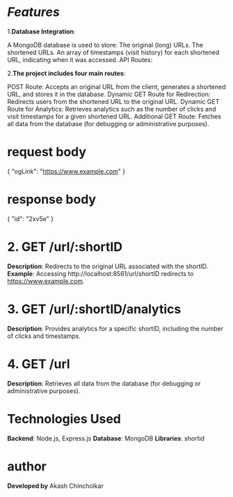# *Features*

1.**Database Integration**:

A MongoDB database is used to store:
The original (long) URLs.
The shortened URLs.
An array of timestamps (visit history) for each shortened URL, indicating when it was accessed.
API Routes:



2.**The project includes four main routes**:

POST Route: Accepts an original URL from the client, generates a shortened URL, and stores it in the database.
Dynamic GET Route for Redirection: Redirects users from the shortened URL to the original URL.
Dynamic GET Route for Analytics: Retrieves analytics such as the number of clicks and visit timestamps for a given shortened URL.
Additional GET Route: Fetches all data from the database (for debugging or administrative purposes).

# request body


{
   "ogLink": "https://www.example.com"
}


# response body

{
   "id": "2xv5e"
}


# 2. GET /url/:shortID

**Description**: Redirects to the original URL associated with the shortID.
**Example**: Accessing http://localhost:8561/url/shortID redirects to https://www.example.com.


# 3. GET /url/:shortID/analytics

**Description**: Provides analytics for a specific shortID, including the number of clicks and timestamps.

# 4. GET /url

**Description**: Retrieves all data from the database (for debugging or administrative purposes).

# Technologies Used

**Backend**: Node.js, Express.js
**Database**: MongoDB
**Libraries**: shortid


# author
**Developed by** Akash Chincholkar

